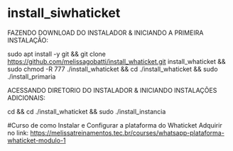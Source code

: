# install_siwhaticket
FAZENDO DOWNLOAD DO INSTALADOR & INICIANDO A PRIMEIRA INSTALAÇÃO:

sudo apt install -y git && git clone https://github.com/melissagobatti/install_whaticket.git install_whaticket &&  sudo chmod -R 777 ./install_whaticket && cd ./install_whaticket && sudo ./install_primaria

ACESSANDO DIRETORIO DO INSTALADOR & INICIANDO INSTALAÇÕES ADICIONAIS:

cd && cd ./install_whaticket && sudo ./install_instancia

#Curso de como Instalar e Configurar a plataforma do Whaticket 
Adquirir no link: 
https://melissatreinamentos.tec.br/courses/whatsapp-plataforma-whaticket-modulo-1

